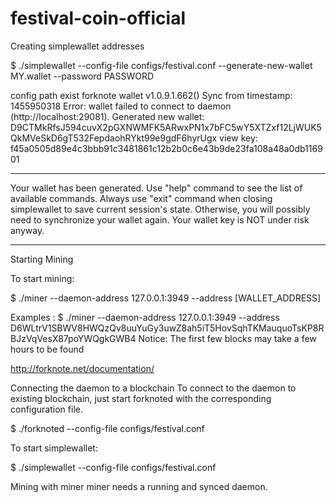 # festival-coin-official

Creating simplewallet addresses


$ ./simplewallet --config-file configs/festival.conf --generate-new-wallet MY.wallet --password PASSWORD

config path exist
forknote wallet v1.0.9.1.662()
Sync from timestamp: 1455950318
Error: wallet failed to connect to daemon (http://localhost:29081).
Generated new wallet: D9CTMkRfsJ594cuvX2pGXNWMFK5ARwxPN1x7bFC5wY5XTZxf12LjWUK5QkMVeSkD6gT532FepdaohRYkt99e9gdF6hyrUgx
view key: f45a0505d89e4c3bbb91c3481861c12b2b0c6e43b9de23fa108a48a0db116901
**********************************************************************
Your wallet has been generated.
Use "help" command to see the list of available commands.
Always use "exit" command when closing simplewallet to save
current session's state. Otherwise, you will possibly need to synchronize
your wallet again. Your wallet key is NOT under risk anyway.
**********************************************************************


Starting Mining

To start mining:

$ ./miner --daemon-address 127.0.0.1:3949  --address [WALLET_ADDRESS]

Examples :
$ ./miner --daemon-address 127.0.0.1:3949  --address D6WLtrV1SBWV8HWQzQv8uuYuGy3uwZ8ah5iT5HovSqhTKMauquoTsKP8RBJzVqVesX87poYWQgkGWB4
Notice: The first few blocks may take a few hours to be found

http://forknote.net/documentation/


Connecting the daemon to a blockchain
To connect to the daemon to existing blockchain, just start forknoted with the corresponding configuration file.

$ ./forknoted --config-file configs/festival.conf



To start simplewallet:

$ ./simplewallet --config-file configs/festival.conf

Mining with miner
miner needs a running and synced daemon.





